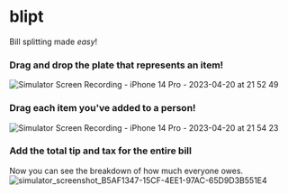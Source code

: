 # blipt

Bill splitting made _easy_!

### Drag and drop the plate that represents an item! 
![Simulator Screen Recording - iPhone 14 Pro - 2023-04-20 at 21 52 49](https://user-images.githubusercontent.com/15055008/233522099-141a69d7-5641-4ed6-9f2e-002b691d8a47.gif)

### Drag each item you've added to a person!
![Simulator Screen Recording - iPhone 14 Pro - 2023-04-20 at 21 54 23](https://user-images.githubusercontent.com/15055008/233522283-f6d08544-45f4-4fdb-957c-070b4cd150de.gif)

### Add the total tip and tax for the entire bill
Now you can see the breakdown of how much everyone owes.
![simulator_screenshot_B5AF1347-15CF-4EE1-97AC-65D9D3B551E4](https://user-images.githubusercontent.com/15055008/233522349-123ac80a-7d8c-4106-ae63-d54f0a002eff.png)
